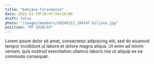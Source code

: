 ```yaml
---
title: "Билјана Гагачовска"
date: 2022-11-19T10:47:58+10:00
draft: false
photo: "/images/members/20240312_104147-biljana.jpg"
position: "PP 2018/19"
---
```


Lorem ipsum dolor sit amet, consectetur adipiscing elit, sed do eiusmod tempor incididunt ut labore et dolore magna aliqua. Ut enim ad minim veniam, quis nostrud exercitation ullamco laboris nisi ut aliquip ex ea commodo consequat.